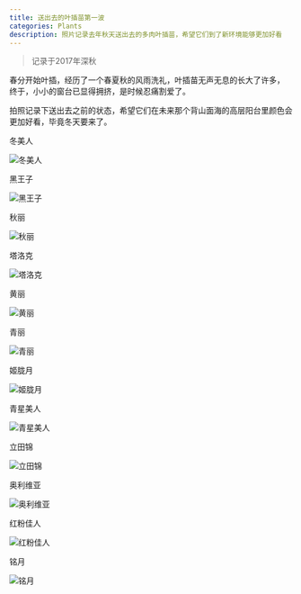 ```yaml
---
title: 送出去的叶插苗第一波
categories: Plants
description: 照片记录去年秋天送出去的多肉叶插苗，希望它们到了新环境能够更加好看
---
```


> 记录于2017年深秋

春分开始叶插，经历了一个春夏秋的风雨洗礼，叶插苗无声无息的长大了许多，
终于，小小的窗台已显得拥挤，是时候忍痛割爱了。

拍照记录下送出去之前的状态，希望它们在未来那个背山面海的高层阳台里颜色会更加好看，毕竟冬天要来了。

冬美人

![冬美人](/assets/posts-img/20180321/DSC00014.JPG)

<!-- more -->

黑王子

![黑王子](/assets/posts-img/20180321/DSC00015.JPG)

秋丽

![秋丽](/assets/posts-img/20180321/DSC00016.JPG)

塔洛克

![塔洛克](/assets/posts-img/20180321/DSC00017.JPG)

黄丽

![黄丽](/assets/posts-img/20180321/DSC00018.JPG)

青丽

![青丽](/assets/posts-img/20180321/DSC00019.JPG)

姬胧月

![姬胧月](/assets/posts-img/20180321/DSC00020.JPG)

青星美人

![青星美人](/assets/posts-img/20180321/DSC00021.JPG)

立田锦

![立田锦](/assets/posts-img/20180321/DSC00022.JPG)

奥利维亚

![奥利维亚](/assets/posts-img/20180321/DSC00023.JPG)

红粉佳人

![红粉佳人](/assets/posts-img/20180321/DSC00024.JPG)

铭月

![铭月](/assets/posts-img/20180321/DSC00025.JPG)